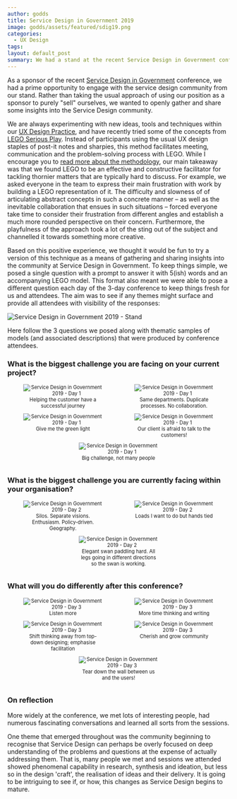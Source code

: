 ```yaml
---
author: godds
title: Service Design in Government 2019
image: godds/assets/featured/sdig19.png
categories:
  - UX Design
tags:
layout: default_post
summary: We had a stand at the recent Service Design in Government conference and took the opportunity to gain some insight into the community, using LEGO! Here's what we did, why and the results.
---
```


As a sponsor of the recent [Service Design in Government](https://govservicedesign.net/2019/) conference, we had a prime opportunity to engage with the service design community from our stand. Rather than taking the usual approach of using our position as a sponsor to purely "sell" ourselves, we wanted to openly gather and share some insights into the Service Design community.

We are always experimenting with new ideas, tools and techniques within our [UX Design Practice](https://www.scottlogic.com/what-we-do/ux-design/), and have recently tried some of the concepts from [LEGO Serious Play](https://www.lego.com/en-us/seriousplay). Instead of participants using the usual UX design staples of post-it notes and sharpies, this method facilitates meeting, communication and the problem-solving process with LEGO. While I encourage you to [read more about the methodology](https://www.lego.com/r/www/r/seriousplay/-/media/serious%20play/pdf/2017/lego_serious_play_opensource_14mb.pdf?l.r2=423213558), our main takeaway was that we found LEGO to be an effective and constructive facilitator for tackling thornier matters that are typically hard to discuss. For example, we asked everyone in the team to express their main frustration with work by building a LEGO representation of it. The difficulty and slowness of of articulating abstract concepts in such a concrete manner – as well as the inevitable collaboration that ensues in such situations – forced everyone take time to consider their frustration from different angles and establish a much more rounded perspective on their concern. Furthermore, the playfulness of the approach took a lot of the sting out of the subject and channelled it towards something more creative.

Based on this positive experience, we thought it would be fun to try a version of this technique as a means of gathering and sharing insights into the community at Service Design in Government. To keep things simple, we posed a single question with a prompt to answer it with 5(ish) words and an accompanying LEGO model. This format also meant we were able to pose a different question each day of the 3-day conference to keep things fresh for us and attendees. The aim was to see if any themes might surface and provide all attendees with visibility of the responses:

<img class="aligncenter" src="{{ site.baseurl }}/godds/assets/sdig19/stand.jpg" alt="Service Design in Government 2019 - Stand" />

Here follow the 3 questions we posed along with thematic samples of models (and associated descriptions) that were produced by conference attendees.

### What is the biggest challenge you are facing on your current project?

<style type="text/css">
  .photo-container {
    display: flex;
    flex-wrap: wrap;
    justify-content: space-around;
    align-items: flex-start;
    margin: 15px 0;
  }
  .photo {
    display: inline-block;
    width: 180px;
    text-align: center;
    font-size: 0.8em;
    margin-bottom: 10px;
  }
</style>

<div class="photo-container">
  <div class="photo">
    <img class="aligncenter" src="{{ site.baseurl }}/godds/assets/sdig19/day1-1.jpg" alt="Service Design in Government 2019 - Day 1" />
    Helping the customer have a successful journey
  </div>
  <div class="photo">
    <img class="aligncenter" src="{{ site.baseurl }}/godds/assets/sdig19/day1-2.jpg" alt="Service Design in Government 2019 - Day 1" />
    Same departments. Duplicate processes. No collaboration.
  </div>
  <div class="photo">
    <img class="aligncenter" src="{{ site.baseurl }}/godds/assets/sdig19/day1-3.jpg" alt="Service Design in Government 2019 - Day 1" />
    Give me the green light
  </div>
  <div class="photo">
    <img class="aligncenter" src="{{ site.baseurl }}/godds/assets/sdig19/day1-4.jpg" alt="Service Design in Government 2019 - Day 1" />
    Our client is afraid to talk to the customers!
  </div>
  <div class="photo">
    <img class="aligncenter" src="{{ site.baseurl }}/godds/assets/sdig19/day1-5.jpg" alt="Service Design in Government 2019 - Day 1" />
    Big challenge, not many people
  </div>
</div>

### What is the biggest challenge you are currently facing within your organisation?

<div class="photo-container">
  <div class="photo">
    <img class="aligncenter" src="{{ site.baseurl }}/godds/assets/sdig19/day2-1.jpg" alt="Service Design in Government 2019 - Day 2" />
    Silos. Separate visions. Enthusiasm. Policy-driven. Geography.
  </div>
  <div class="photo">
    <img class="aligncenter" src="{{ site.baseurl }}/godds/assets/sdig19/day2-2.jpg" alt="Service Design in Government 2019 - Day 2" />
    Loads I want to do but hands tied
  </div>
  <div class="photo">
    <img class="aligncenter" src="{{ site.baseurl }}/godds/assets/sdig19/day2-3.jpg" alt="Service Design in Government 2019 - Day 2" />
    Elegant swan paddling hard. All legs going in different directions so the swan is working.
  </div>
</div>

### What will you do differently after this conference?

<div class="photo-container">
  <div class="photo">
    <img class="aligncenter" src="{{ site.baseurl }}/godds/assets/sdig19/day3-1.jpg" alt="Service Design in Government 2019 - Day 3" />
    Listen more
  </div>
  <div class="photo">
    <img class="aligncenter" src="{{ site.baseurl }}/godds/assets/sdig19/day3-2.jpg" alt="Service Design in Government 2019 - Day 3" />
    More time thinking and writing
  </div>
  <div class="photo">
    <img class="aligncenter" src="{{ site.baseurl }}/godds/assets/sdig19/day3-3.jpg" alt="Service Design in Government 2019 - Day 3" />
    Shift thinking away from top-down designing; emphasise facilitation
  </div>
  <div class="photo">
    <img class="aligncenter" src="{{ site.baseurl }}/godds/assets/sdig19/day3-4.jpg" alt="Service Design in Government 2019 - Day 3" />
    Cherish and grow community
  </div>
  <div class="photo">
    <img class="aligncenter" src="{{ site.baseurl }}/godds/assets/sdig19/day3-5.jpg" alt="Service Design in Government 2019 - Day 3" />
    Tear down the wall between us and the users!
  </div>
</div>

### On reflection

More widely at the conference, we met lots of interesting people, had numerous fascinating conversations and learned all sorts from the sessions.

One theme that emerged throughout was the community beginning to recognise that Service Design can perhaps be overly focused on deep understanding of the problems and questions at the expense of actually addressing them. That is, many people we met and sessions we attended showed phenomenal capability in research, synthesis and ideation, but less so in the design 'craft', the realisation of ideas and their delivery. It is going to be intriguing to see if, or how, this changes as Service Design begins to mature.
